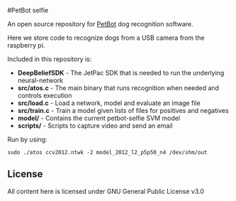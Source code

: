 #PetBot selfie

An open source repository for [PetBot](http://petbot.ca) dog recognition software.

Here we store code to recognize dogs from a USB camera from the raspberry pi.

Included in this repository is:

* **DeepBeliefSDK** - The JetPac SDK that is needed to run the underlying neural-network
* **src/atos.c** - The main binary that runs recognition when needed and controls execution
* **src/load.c** - Load a network, model and evaluate an image file
* **src/train.c** - Train a model given lists of files for positives and negatives
* **model/** - Contains the current petbot-selfie SVM model
* **scripts/** - Scripts to capture video and send an email

Run by using:

```sudo ./atos ccv2012.ntwk -2 model_2012_l2_p5p50_n4 /dev/shm/out```

## License
All content here is licensed under  GNU General Public License v3.0
